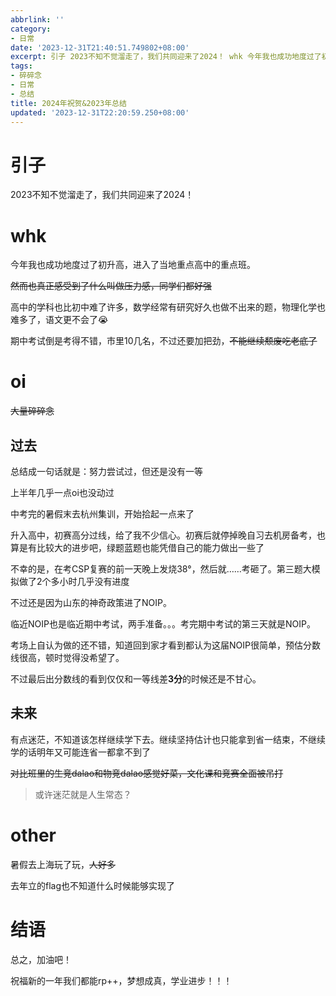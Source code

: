 ```yaml
---
abbrlink: ''
category:
- 日常
date: '2023-12-31T21:40:51.749802+08:00'
excerpt: 引子 2023不知不觉溜走了，我们共同迎来了2024！ whk 今年我也成功地度过了初升高，进入了当地重点高中的重点班。 然而也真正感受到了什么叫做压力感，同学们都好强 高中的学科也比初中难了许多，数学经常有研究好久也做不出来的题，物理化学也难多了，语文更不会了😭 期中考试倒是考得不错，市里10几名，不过还要加把劲，不能继续颓废吃老底了 oi 大量碎碎念 过去 总结成一句话就是：努力尝试过，但还...
tags:
- 碎碎念
- 日常
- 总结
title: 2024年祝贺&2023年总结
updated: '2023-12-31T22:20:59.250+08:00'
---
```

# 引子

2023不知不觉溜走了，我们共同迎来了2024！

# whk

今年我也成功地度过了初升高，进入了当地重点高中的重点班。

~~然而也真正感受到了什么叫做压力感，同学们都好强~~

高中的学科也比初中难了许多，数学经常有研究好久也做不出来的题，物理化学也难多了，语文更不会了😭

期中考试倒是考得不错，市里10几名，不过还要加把劲，~~不能继续颓废吃老底了~~

# oi

~~大量碎碎念~~

## 过去

总结成一句话就是：努力尝试过，但还是没有一等

上半年几乎一点oi也没动过

中考完的暑假末去杭州集训，开始拾起一点来了

升入高中，初赛高分过线，给了我不少信心。初赛后就停掉晚自习去机房备考，也算是有比较大的进步吧，绿题蓝题也能凭借自己的能力做出一些了

不幸的是，在考CSP复赛的前一天晚上发烧38°，然后就……考砸了。第三题大模拟做了2个多小时几乎没有进度

不过还是因为山东的神奇政策进了NOIP。

临近NOIP也是临近期中考试，两手准备。。。考完期中考试的第三天就是NOIP。

考场上自认为做的还不错，知道回到家才看到都认为这届NOIP很简单，预估分数线很高，顿时觉得没希望了。

不过最后出分数线的看到仅仅和一等线差**3分**的时候还是不甘心。

## 未来

有点迷茫，不知道该怎样继续学下去。继续坚持估计也只能拿到省一结束，不继续学的话明年又可能连省一都拿不到了

~~对比班里的生竞dalao和物竞dalao感觉好菜，文化课和竞赛全面被吊打~~

> 或许迷茫就是人生常态？

# other

暑假去上海玩了玩，~~人好多~~

去年立的flag也不知道什么时候能够实现了

# 结语

总之，加油吧！

祝福新的一年我们都能rp++，梦想成真，学业进步！！！

